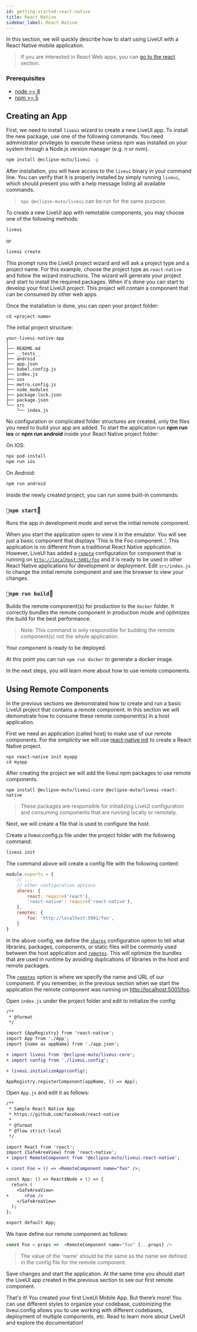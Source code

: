 ```yaml
---
id: getting-started-react-native
title: React Native
sidebar_label: React Native
---
```


In this section, we will quickly describe how to start using LiveUI with a React Native mobile application.

> If you are interested in React Web apps, you can [go to the react ](getting-started-react) section.

### Prerequisites

- [node >= 8](https://nodejs.org/en/download/ "Heading link")<br/>
- [npm >= 5](https://www.npmjs.com/get-npm/ "Heading link")<br/>

## Creating an App

First, we need to install `liveui` wizard to create a new LiveUI app. To install the new package, use one of the following commands. You need administrator privileges to execute these unless npm was installed on your system through a Node.js version manager (e.g. n or nvm).

```sh
npm install @eclipse-muto/liveui -g
```

After installation, you will have access to the `liveui` binary in your command line. You can verify that it is properly installed by simply running `liveui`, which should present you with a help message listing all available commands.

> `npx @eclipse-muto/liveui` can be run for the same purpose.

To create a new LiveUI app with remotable components, you may choose one of the following methods:

```sh
liveui
```

or

```sh
liveui create
```

This prompt runs the LiveUI project wizard and will ask a project type and a project name. For this example, choose the project type as `react-native` and follow the wizard instructions. The wizard will generate your project and start to install the required packages. When it's done you can start to develop your first LiveUI project.  This project will contain a component that can be consumed by other web apps.

Once the installation is done, you can open your project folder:

    cd <project-name>

The initial project structure:
```
your-liveui-native-app
│
├── README.md
├── __tests__
├── android
├── app.json
├── babel.config.js
├── index.js
├── ios
├── metro.config.js
├── node_modules
├── package-lock.json
├── package.json
└── src
    └── index.js
```
No configuration or complicated folder structures are created, only the files you need to build your app are added. To start the application run __npm run ios__ or __npm run android__ inside your React Native project folder:

On IOS:
```sh
npx pod-install
npm run ios
```
On Android:
```sh
npm run android     
```

Inside the newly created project, you can run some built-in commands:

### __`npm start`__

Runs the app in development mode and serve the initial remote component. 

When you start the application open to view it in the emulator. You will see just a basic component that displays 'This is the Foo component..'. This application is no different from a traditional React Native application. However, LiveUI has added a [`remote`](../explore#remotes) configuration for component that is running on [`http://localhost:5001/foo`](http://localhost:5001/foo) and it is ready to be used in other React Native applications for development or deployment. Edit `src/index.js` to change the initial remote component and see the browser to view your changes.


### __`npm run build`__

Builds the remote component(s) for production to the `docker` folder.
It correctly bundles the remote component in production mode and optimizes the build for the best performance.

> Note: This command is only responsible for building the remote component(s) not the whole application.

Your component is ready to be deployed.

At this point you can run `npm run docker` to generate a docker image.

In the next steps, you will learn more about how to use remote components.

## Using Remote Components

In the previous sections we demonstrated how to create and run a basic LiveUI project that contains a remote component. In this section we will demonstrate how to consume these remote component(s) in a host application.

First we need an application (called host) to make use of our remote components. For the simplicity we will use [react-native init](https://github.com/facebook/react-native) to create a React Native project.

    npx react-native init myapp
    cd myapp

After creating the project we will add the liveui npm packages to use remote components.

    npm install @eclipse-muto/liveui-core @eclipse-muto/liveui-react-native

> These packages are responsible for initializing LiveUI configuration and consuming components that are running locally or remotely.

Next, we will create a file that is used to configure the host.

Create a liveui.config.js file under the project folder with the following command:

```sh
liveui init
```

The command above will create a config file with the following content:

```js title="appDir/liveui.config.js"
module.exports = {
    // ...
    // other configuration options
    shares: {
        react: require('react'),
        'react-native': require('react-native'),
    },
    remotes: {
        foo: 'http://localhost:5001/foo',
    }
}
```

In the above config, we define the [`shares`](../explore#shares) configuration option to tell what libraries, packages, components, or static files will be commonly used between the host application and [`remotes`](../explore#remotes).  This will optimize the bundles that are used in runtime by avoiding duplications of libraries in the host and remote packages.

The [`remotes`](../explore#remotes) option is where we specify the name and URL of our component. If you remember, in the previous section when we start the application the remote component was running on [http://localhost:5001/foo](http://localhost:5001/foo).

Open `index.js` under the project folder and edit to initialize the config:

```diff title="src/index.js"
/**
 * @format
 */

import {AppRegistry} from 'react-native';
import App from './App';
import {name as appName} from './app.json';

+ import liveui from '@eclipse-muto/liveui-core';
+ import config from './liveui.config';

+ liveui.initializeApp(config);

AppRegistry.registerComponent(appName, () => App);
```

Open `App.js` and edit it as follows:

```diff title="src/App.js"
/**
 * Sample React Native App
 * https://github.com/facebook/react-native
 *
 * @format
 * @flow strict-local
 */

import React from 'react';
import {SafeAreaView} from 'react-native';
+ import RemoteComponent from '@eclipse-muto/liveui-react-native';

+ const Foo = () => <RemoteComponent name="foo" />;

const App: () => React$Node = () => {
  return (
    <SafeAreaView>
+      <Foo />
    </SafeAreaView>
  );
};

export default App;
```

We have define our remote component as follows:

```js
const Foo = props =>  <RemoteComponent name="foo" {...props} />
```

> The value of the 'name'  should be the same as the name we defined in the config file for the remote component.

Save changes and start the application. At the same time you should start the LiveUI app created in the previous section to see our first remote component.

That's it! You created your first LiveUI Mobile App. But there’s more! You can use different styles to organize your codebase,  customizing the liveui.config allows you to use working with different codebases, deployment of multiple components, etc.  Read to learn more about LiveUI and explore the documentation!